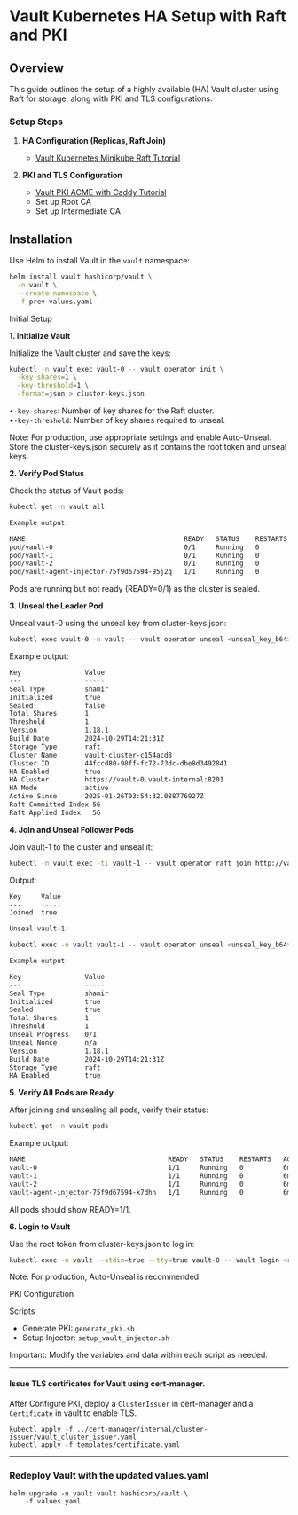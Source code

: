 # Vault Kubernetes HA Setup with Raft and PKI

## Overview

This guide outlines the setup of a highly available (HA) Vault cluster using Raft for storage, along with PKI and TLS configurations.

### Setup Steps

1. **HA Configuration (Replicas, Raft Join)**
   - [Vault Kubernetes Minikube Raft Tutorial](https://developer.hashicorp.com/vault/tutorials/kubernetes/kubernetes-minikube-raft)
   
2. **PKI and TLS Configuration**
   - [Vault PKI ACME with Caddy Tutorial](https://developer.hashicorp.com/vault/tutorials/pki/pki-acme-caddy)
   - Set up Root CA
   - Set up Intermediate CA

## Installation

Use Helm to install Vault in the `vault` namespace:

```sh
helm install vault hashicorp/vault \
  -n vault \
  --create-namespace \
  -f prev-values.yaml
```
Initial Setup

**1. Initialize Vault**

Initialize the Vault cluster and save the keys:
```sh
kubectl -n vault exec vault-0 -- vault operator init \
  -key-shares=1 \
  -key-threshold=1 \
  -format=json > cluster-keys.json
```

•`-key-shares`: Number of key shares for the Raft cluster.  
•`-key-threshold`: Number of key shares required to unseal.

  Note: For production, use appropriate settings and enable Auto-Unseal. Store the cluster-keys.json securely as it contains the root token and unseal keys.

**2. Verify Pod Status**

Check the status of Vault pods:
```sh
kubectl get -n vault all
```
```sh
Example output:

NAME                                        READY   STATUS    RESTARTS   AGE
pod/vault-0                                 0/1     Running   0          84s
pod/vault-1                                 0/1     Running   0          84s
pod/vault-2                                 0/1     Running   0          84s
pod/vault-agent-injector-75f9d67594-95j2q   1/1     Running   0          84s
```
Pods are running but not ready (READY=0/1) as the cluster is sealed.

**3. Unseal the Leader Pod**

Unseal vault-0 using the unseal key from cluster-keys.json:
```sh
kubectl exec vault-0 -n vault -- vault operator unseal <unseal_key_b64>
```
Example output:
```sh
Key                Value
---                -----
Seal Type          shamir
Initialized        true
Sealed             false
Total Shares       1
Threshold          1
Version            1.18.1
Build Date         2024-10-29T14:21:31Z
Storage Type       raft
Cluster Name       vault-cluster-c154acd8
Cluster ID         44fccd80-98ff-fc72-73dc-dbe8d3492841
HA Enabled         true
HA Cluster         https://vault-0.vault-internal:8201
HA Mode            active
Active Since       2025-01-26T03:54:32.088776927Z
Raft Committed Index 56
Raft Applied Index   56
```
**4. Join and Unseal Follower Pods**

Join vault-1 to the cluster and unseal it:
```sh
kubectl -n vault exec -ti vault-1 -- vault operator raft join http://vault-0.vault-internal:8200
```
Output:
```sh
Key     Value
---     -----
Joined  true

Unseal vault-1:

kubectl exec -n vault vault-1 -- vault operator unseal <unseal_key_b64>

Example output:

Key                Value
---                -----
Seal Type          shamir
Initialized        true
Sealed             true
Total Shares       1
Threshold          1
Unseal Progress    0/1
Unseal Nonce       n/a
Version            1.18.1
Build Date         2024-10-29T14:21:31Z
Storage Type       raft
HA Enabled         true
```
**5. Verify All Pods are Ready**

After joining and unsealing all pods, verify their status:
```sh
kubectl get -n vault pods
```
Example output:
```sh
NAME                                    READY   STATUS    RESTARTS   AGE
vault-0                                 1/1     Running   0          6m39s
vault-1                                 1/1     Running   0          6m39s
vault-2                                 1/1     Running   0          6m39s
vault-agent-injector-75f9d67594-k7dhn   1/1     Running   0          6m39s
```
All pods should show READY=1/1.

**6. Login to Vault**

Use the root token from cluster-keys.json to log in:
```sh
kubectl exec -n vault --stdin=true --tty=true vault-0 -- vault login <root_token>
```
Note: For production, Auto-Unseal is recommended.

PKI Configuration

Scripts
* Generate PKI: `generate_pki.sh`
* Setup Injector: `setup_vault_injector.sh`

Important: Modify the variables and data within each script as needed.

----


#### Issue TLS certificates for Vault using cert-manager.

After Configure PKI, deploy a `ClusterIssuer` in cert-manager and a `Certificate` in vault to enable TLS.

```
kubectl apply -f ../cert-manager/internal/cluster-issuer/vault_cluster_issuer.yaml
kubectl apply -f templates/certificate.yaml
```

----

### Redeploy Vault with the updated values.yaml

```
helm upgrade -n vault vault hashicorp/vault \
    -f values.yaml
```
